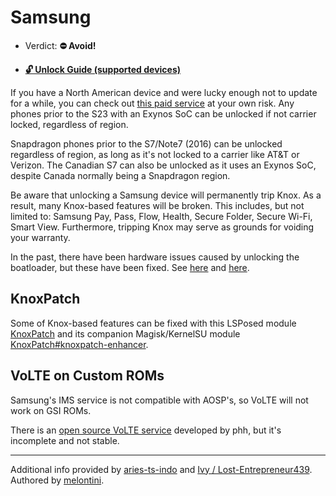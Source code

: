 # Samsung

- Verdict: **⛔ Avoid!**
* [**🔓️ Unlock Guide (supported devices)**](/misc/samsung-unlock.md)

If you have a North American device and were lucky enough not to update for a while, you can check out [this paid service][Paid North American Unlock] at your own risk. Any phones prior to the S23 with an Exynos SoC can be unlocked if not carrier locked, regardless of region.

Snapdragon phones prior to the S7/Note7 (2016) can be unlocked regardless of region, as long as it's not locked to a carrier like AT&T or Verizon. The Canadian S7 can also be unlocked as it uses an Exynos SoC, despite Canada normally being a Snapdragon region.

Be aware that unlocking a Samsung device will permanently trip Knox. As a result, many Knox-based features will be broken. This includes, but not limited to: Samsung Pay, Pass, Flow, Health, Secure Folder, Secure Wi-Fi, Smart View. Furthermore, tripping Knox may serve as grounds for voiding your warranty.

In the past, there have been hardware issues caused by unlocking the boatloader, but these have been fixed. See [here][1] and [here][2].

## KnoxPatch

Some of Knox-based features can be fixed with this LSPosed module [KnoxPatch] and its companion Magisk/KernelSU module [KnoxPatch#knoxpatch-enhancer].

## VoLTE on Custom ROMs

Samsung's IMS service is not compatible with AOSP's, so VoLTE will not work on GSI ROMs.

There is an [open source VoLTE service] developed by phh, but it's incomplete and not stable.

***
Additional info provided by [aries-ts-indo](https://github.com/aries-ts-indo) and [Ivy / Lost-Entrepreneur439](https://github.com/Lost-Entrepreneur439).<br/>
Authored by [melontini](https://github.com/melontini).

[1]:https://www.xda-developers.com/bootloader-unlocking-no-longer-kills-galaxy-z-fold-3-cameras/
[2]:https://www.xda-developers.com/samsung-galaxy-s22-bootloader-unlock-camera-working/

[open source VoLTE service]:https://github.com/phhusson/ims
[Paid North American Unlock]:https://xdaforums.com/t/android-unsamlock-bootloader-unlock-for-samsung-us-canada-devices.4215101/
[KnoxPatch]:https://github.com/BlackMesa123/KnoxPatch
[KnoxPatch#knoxpatch-enhancer]:https://github.com/BlackMesa123/KnoxPatch#knoxpatch-enhancer
